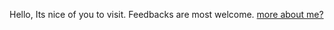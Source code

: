 Hello, Its nice of you to visit. Feedbacks are most welcome. [more about me?](https://everurstruly.netlify.app)
